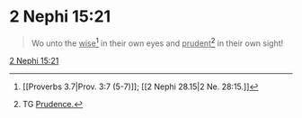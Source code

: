 # 2 Nephi 15:21

> Wo unto the <u>wise</u>[^a] in their own eyes and <u>prudent</u>[^b] in their own sight!

[2 Nephi 15:21](https://www.churchofjesuschrist.org/study/scriptures/bofm/2-ne/15?lang=eng&id=p21#p21)


[^a]: [[Proverbs 3.7|Prov. 3:7 (5-7)]]; [[2 Nephi 28.15|2 Ne. 28:15.]]
[^b]: TG [Prudence.](https://www.churchofjesuschrist.org/study/scriptures/tg/prudence?lang=eng)
